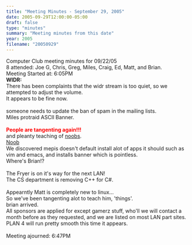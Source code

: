 ```yaml
---
title: "Meeting Minutes - September 29, 2005"
date: 2005-09-29T12:00:00-05:00
draft: false
type: "minutes"
summary: "Meeting minutes from this date"
year: 2005
filename: "20050929"
---
```


Computer Club meeting minutes for 09/22/05<br>
   8 attended: Joe G, Chris, Greg, Miles, Craig,  Ed,  Matt, and Brian.<br>
Meeting Started at: 6:05PM<br>
<b>WIDR:</b><br>
There has been complaints that the widr stream is too quiet, so we attempted to adjust the volume.<br>
It appears to be fine now.<br>
<br>
someone needs to update the ban of spam in the mailing lists.<br>
Miles protraid ASCII Banner.<br>
<br>
<b style="color:FF0000">People are tangenting again!!!</b><br>
and pleanty teaching of <a href="http://en.wikipedia.org/wiki/Noob">noobs</a>.<br>
<a href="http://www.kolumbus.fi/pertti.kuisma/kuvat/noob.jpg">Noob</a><br>
We discovered mepis doesn't default install alot of apps it should such as vim and emacs, and installs banner which is pointless.<br>
Where's Brian!?<br>
<br>
The Fryer is on it's way for the next LAN!<br>
The CS department is removing C++ for C#.<br>
<br>
Appearntly Matt is completely new to linux...<br>
So we've been tangenting alot to teach him, 'things'.<br>
brian arrived.<br>
All sponsors are applied for except gamerz stuff, who'll we will contact a month before as they requested, and we are listed on most LAN part sites.<br>
PLAN 4 will run pretty smooth this time it appears.<br>
<br>
Meeting ajourned: 6:47PM<br>
